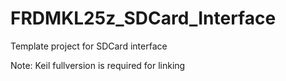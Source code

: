 # FRDMKL25z_SDCard_Interface
Template project for SDCard interface

Note: Keil fullversion is required for linking
